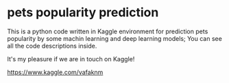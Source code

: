 # pets popularity prediction

This is a python code written in Kaggle environment for prediction pets popularity by some machin learning and deep learning models; You can see all the code descriptions inside.

It's my pleasure if we are in touch on Kaggle!

https://www.kaggle.com/vafaknm
